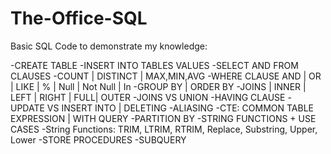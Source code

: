 # The-Office-SQL


 Basic SQL Code to demonstrate my knowledge:

 
-CREATE TABLE
-INSERT INTO TABLES VALUES
-SELECT AND FROM CLAUSES
-COUNT | DISTINCT | MAX,MIN,AVG
-WHERE CLAUSE AND | OR | LIKE | % | Null | Not Null | In
-GROUP BY | ORDER BY
-JOINS | INNER | LEFT | RIGHT | FULL| OUTER
-JOINS VS UNION
-HAVING CLAUSE 
-UPDATE VS INSERT INTO | DELETING
-ALIASING
-CTE: COMMON TABLE EXPRESSION | WITH QUERY
-PARTITION BY
-STRING FUNCTIONS + USE CASES
-String Functions: TRIM, LTRIM, RTRIM, Replace, Substring, Upper, Lower
-STORE PROCEDURES
-SUBQUERY
